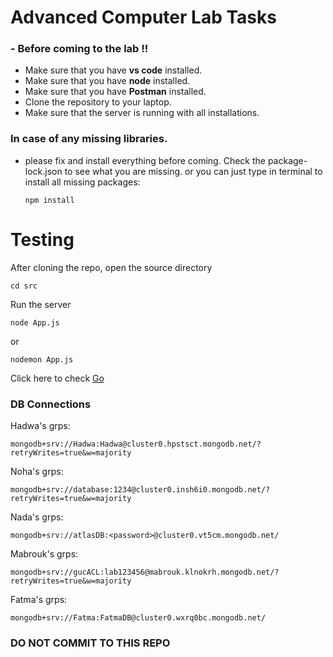 # Advanced Computer Lab Tasks
### - Before coming to the lab !!
* Make sure that you have **vs code** installed.
* Make sure that you have **node** installed.
* Make sure that you have **Postman** installed.
* Clone the repository to your laptop.
* Make sure that the server is running with all installations.

### In case of any missing libraries. 
- please fix and install everything before coming. Check the package-lock.json to see what you are missing.
or you can just type in terminal to install all missing packages:
    ```
    npm install 
    ```
# Testing
After cloning the repo, open the source directory

```
cd src
```

Run the server

```
node App.js
```

or

```
nodemon App.js
```

Click here to check [Go](http://localhost:8000/home)

###  DB Connections

Hadwa's grps:
 ```
 mongodb+srv://Hadwa:Hadwa@cluster0.hpstsct.mongodb.net/?retryWrites=true&w=majority
 ```

Noha's grps:
 ``` 
 mongodb+srv://database:1234@cluster0.insh6i0.mongodb.net/?retryWrites=true&w=majority
 ```

Nada's grps:
 ```
 mongodb+srv://atlasDB:<password>@cluster0.vt5cm.mongodb.net/
```

Mabrouk's grps:
 ```
 mongodb+srv://gucACL:lab123456@mabrouk.klnokrh.mongodb.net/?retryWrites=true&w=majority
```

Fatma's grps:
 ```
 mongodb+srv://Fatma:FatmaDB@cluster0.wxrq0bc.mongodb.net/
```

### **DO NOT COMMIT TO THIS REPO**
